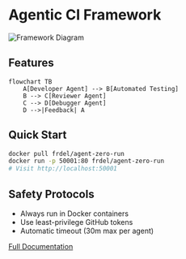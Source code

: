 # Agentic CI Framework

![Framework Diagram](docs/architecture.png)

## Features
```mermaid
flowchart TB
    A[Developer Agent] --> B[Automated Testing]
    B --> C[Reviewer Agent]
    C --> D[Debugger Agent]
    D -->|Feedback| A
```

## Quick Start
```bash
docker pull frdel/agent-zero-run
docker run -p 50001:80 frdel/agent-zero-run
# Visit http://localhost:50001
```

## Safety Protocols
- Always run in Docker containers
- Use least-privilege GitHub tokens
- Automatic timeout (30m max per agent)

[Full Documentation](docs/usage.md)